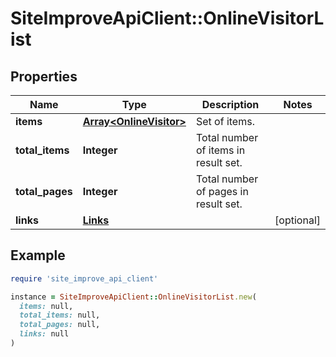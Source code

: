 # SiteImproveApiClient::OnlineVisitorList

## Properties

| Name | Type | Description | Notes |
| ---- | ---- | ----------- | ----- |
| **items** | [**Array&lt;OnlineVisitor&gt;**](OnlineVisitor.md) | Set of items. |  |
| **total_items** | **Integer** | Total number of items in result set. |  |
| **total_pages** | **Integer** | Total number of pages in result set. |  |
| **links** | [**Links**](Links.md) |  | [optional] |

## Example

```ruby
require 'site_improve_api_client'

instance = SiteImproveApiClient::OnlineVisitorList.new(
  items: null,
  total_items: null,
  total_pages: null,
  links: null
)
```

